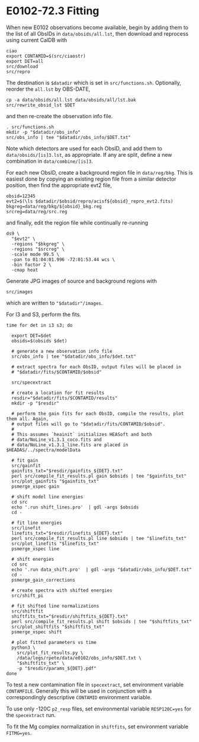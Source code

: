 E0102-72.3 Fitting
========

When new E0102 observations become available, begin by adding them
to the list of all ObsIDs in `data/obsids/all.lst`, then download and reprocess
using current CalDB with
```
ciao
export CONTAMID=$(src/ciaostr)
export DET=all
src/download
src/repro
```
The destination is `$datadir` which is set in `src/functions.sh`.
Optionally, reorder the `all.lst` by OBS-DATE,
```
cp -a data/obsids/all.lst data/obsids/all/lst.bak
src/rewrite_obsid_lst $DET
```
and then re-create the observation info file.
```
. src/functions.sh
mkdir -p "$datadir/obs_info"
src/obs_info | tee "$datadir/obs_info/$DET.txt"
```

Note which detectors are used for each ObsID, and add them to
`data/obsids/[is]3.lst`, as appropriate. If any are split,
define a new combination in `data/combine/[is]3`.

For each new ObsID, create a background region file in `data/reg/bkg`.
This is easiest done by copying an existing region file from a similar
detector position, then find the appropriate evt2 file,
```
obsid=12345
evt2=$(\ls $datadir/$obsid/repro/acisf${obsid}_repro_evt2.fits)
bkgreg=data/reg/bkg/${obsid}_bkg.reg
srcreg=data/reg/src.reg
```
and finally, edit the region file while continually re-running
```
ds9 \
  "$evt2" \
  -regions "$bkgreg" \
  -regions "$srcreg" \
  -scale mode 99.5 \
  -pan to 01:04:01.996 -72:01:53.44 wcs \
  -bin factor 2 \
  -cmap heat
```
Generate JPG images of source and background regions with
```
src/images
```
which are written to `"$datadir"/images`.

For I3 and S3, perform the fits. 
```
time for det in i3 s3; do

  export DET=$det
  obsids=$(obsids $det)

  # generate a new observation info file
  src/obs_info | tee "$datadir/obs_info/$det.txt"

  # extract spectra for each ObsID, output files will be placed in
  # "$datadir/fits/$CONTAMID/$obsid"

  src/specextract

  # create a location for fit results
  resdir="$datadir/fits/$CONTAMID/results"
  mkdir -p "$resdir"

  # perform the gain fits for each ObsID, compile the results, plot them all. Again,
  # output files will go to "$datadir/fits/CONTAMID/$obsid".
  #
  # This assumes `heainit` initializes HEASoft and both
  # data/NoLine_v1.3.1_coco.fits and
  # data/NoLine_v1.3.1_line.fits are placed in $HEADAS/../spectra/modelData

  # fit gain
  src/gainfit
  gainfits_txt="$resdir/gainfits_${DET}.txt"
  perl src/compile_fit_results.pl gain $obsids | tee "$gainfits_txt"
  src/plot_gainfits "$gainfits_txt"
  psmerge_xspec gain

  # shift model line energies
  cd src
  echo '.run shift_lines.pro'  | gdl -args $obsids
  cd -

  # fit line energies
  src/linefit
  linefits_txt="$resdir/linefits_${DET}.txt"
  perl src/compile_fit_results.pl line $obsids | tee "$linefits_txt"
  src/plot_linefits "$linefits_txt"
  psmerge_xspec line

  # shift energies
  cd src
  echo '.run data_shift.pro'  | gdl -args "$datadir/obs_info/$DET.txt"
  cd -
  psmerge_gain_corrections

  # create spectra with shifted energies
  src/shift_pi

  # fit shifted line normalizations
  src/shiftfit
  shiftfits_txt="$resdir/shiftfits_${DET}.txt"
  perl src/compile_fit_results.pl shift $obsids | tee "$shiftfits_txt"
  src/plot_shiftfits "$shiftfits_txt"
  psmerge_xspec shift

  # plot fitted parameters vs time
  python3 \
    src/plot_fit_results.py \
    /data/legs/rpete/data/e0102/obs_info/$DET.txt \
    "$shiftfits_txt" \
    -p "$resdir/params_${DET}.pdf"
done
```

To test a new contamination file in `specextract`, set environment
variable `CONTAMFILE`. Generally this will be used in conjunction
with a correspondingly descriptive `CONTAMID` environment variable.

To use only -120C `p2_resp` files, set environmental variable
`RESP120C=yes` for the `specextract` run.

To fit the Mg complex normalization in `shiftfits`, set environment
variable `FITMG=yes`.
